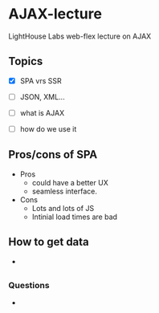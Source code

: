 # AJAX-lecture
LightHouse Labs web-flex lecture  on AJAX

## Topics
- [x] SPA vrs SSR
- [ ] JSON, XML...
- [ ] what is AJAX
- [ ] how do we use it



## Pros/cons of SPA
- Pros
  - could have a better UX
  - seamless interface.
- Cons
  - Lots and lots of JS
  - Intinial load times are bad

## How to get data
-
##
### Questions
- 